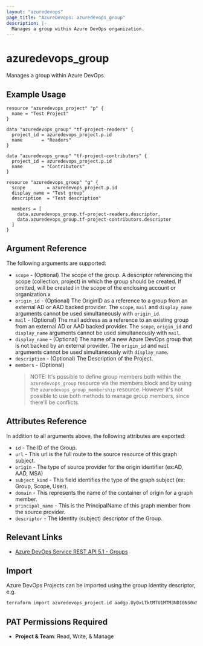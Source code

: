 ```yaml
---
layout: "azuredevops"
page_title: "AzureDevops: azuredevops_group"
description: |-
  Manages a group within Azure DevOps organization.
---
```


# azuredevops_group

Manages a group within Azure DevOps.

## Example Usage

```hcl
resource "azuredevops_project" "p" {
  name = "Test Project"
}

data "azuredevops_group" "tf-project-readers" {
  project_id = azuredevops_project.p.id
  name       = "Readers"
}

data "azuredevops_group" "tf-project-contributors" {
  project_id = azuredevops_project.p.id
  name       = "Contributors"
}

resource "azuredevops_group" "g" {
  scope        = azuredevops_project.p.id
  display_name = "Test group"
  description  = "Test description"

  members = [
    data.azuredevops_group.tf-project-readers.descriptor,
    data.azuredevops_group.tf-project-contributors.descriptor
  ]
}
```

## Argument Reference

The following arguments are supported:

- `scope` - (Optional) The scope of the group. A descriptor referencing the scope (collection, project) in which the group should be created. If omitted, will be created in the scope of the enclosing account or organization.x
- `origin_id` - (Optional) The OriginID as a reference to a group from an external AD or AAD backed provider. The `scope`, `mail` and `display_name` arguments cannot be used simultaneously with `origin_id`.
- `mail` - (Optional) The mail address as a reference to an existing group from an external AD or AAD backed provider. The `scope`, `origin_id` and `display_name` arguments cannot be used simultaneously with `mail`.
- `display_name` - (Optional) The name of a new Azure DevOps group that is not backed by an external provider. The `origin_id` and `mail` arguments cannot be used simultaneously with `display_name`.
- `description` - (Optional) The Description of the Project.
- `members` - (Optional)
  > NOTE: It's possible to define group members both within the `azuredevops_group` resource via the members block and by using the `azuredevops_group_membership` resource. However it's not possible to use both methods to manage group members, since there'll be conflicts.

## Attributes Reference

In addition to all arguments above, the following attributes are exported:

- `id` - The ID of the Group.
- `url` - This url is the full route to the source resource of this graph subject.
- `origin` - The type of source provider for the origin identifier (ex:AD, AAD, MSA)
- `subject_kind` - This field identifies the type of the graph subject (ex: Group, Scope, User).
- `domain` - This represents the name of the container of origin for a graph member.
- `principal_name` - This is the PrincipalName of this graph member from the source provider.
- `descriptor` - The identity (subject) descriptor of the Group.

## Relevant Links

- [Azure DevOps Service REST API 5.1 - Groups](https://docs.microsoft.com/en-us/rest/api/azure/devops/graph/groups?view=azure-devops-rest-5.1)

## Import

Azure DevOps Projects can be imported using the group identity descriptor, e.g.

```sh
terraform import azuredevops_project.id aadgp.Uy0xLTktMTU1MTM3NDI0NS0xMjA0NDAwOTY5LTI0MDI5ODY0MTMtMjE3OTQwODYxNi0zLTIxNjc2NjQyNTMtMzI1Nzg0NDI4OS0yMjU4MjcwOTc0LTI2MDYxODY2NDU
```

## PAT Permissions Required

- **Project & Team**: Read, Write, & Manage
